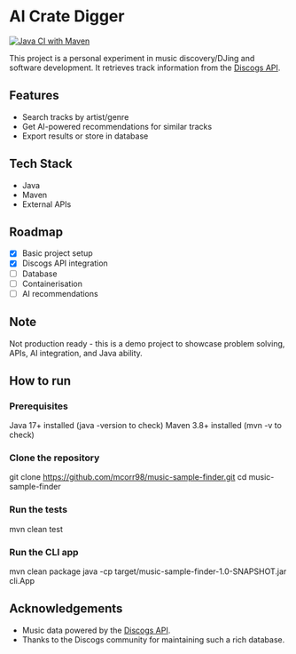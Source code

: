 # AI Crate Digger

[![Java CI with Maven](https://github.com/mcorr98/music-sample-finder/actions/workflows/maven.yml/badge.svg?branch=main)](https://github.com/mcorr98/music-sample-finder/actions/workflows/maven.yml)

This project is a personal experiment in music discovery/DJing and software development.
It retrieves track information from the [Discogs API](https://www.discogs.com/developers/).

## Features
- Search tracks by artist/genre
- Get AI-powered recommendations for similar tracks
- Export results or store in database

## Tech Stack
- Java
- Maven
- External APIs

## Roadmap
- [x] Basic project setup
- [x] Discogs API integration
- [ ] Database
- [ ] Containerisation
- [ ] AI recommendations

## Note
Not production ready - this is a demo project to showcase problem solving, APIs, AI integration, and Java ability.

## How to run

### Prerequisites
Java 17+ installed (java -version to check)
Maven 3.8+ installed (mvn -v to check) 

### Clone the repository
git clone https://github.com/mcorr98/music-sample-finder.git
cd music-sample-finder

### Run the tests
mvn clean test

### Run the CLI app
mvn clean package
java -cp target/music-sample-finder-1.0-SNAPSHOT.jar cli.App


## Acknowledgements

- Music data powered by the [Discogs API](https://www.discogs.com/developers/).
- Thanks to the Discogs community for maintaining such a rich database.

